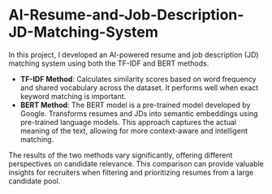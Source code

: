 # AI-Resume-and-Job-Description-JD-Matching-System

In this project, I developed an AI-powered resume and job description (JD) matching system using both the TF-IDF and BERT methods.

- **TF-IDF Method**: Calculates similarity scores based on word frequency and shared vocabulary across the dataset. It performs well when exact keyword matching is important.
- **BERT Method**: The BERT model is a pre-trained model developed by Google.
Transforms resumes and JDs into semantic embeddings using pre-trained language models. This approach captures the actual meaning of the text, allowing for more context-aware and intelligent matching.

The results of the two methods vary significantly, offering different perspectives on candidate relevance. This comparison can provide valuable insights for recruiters when filtering and prioritizing resumes from a large candidate pool.
